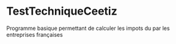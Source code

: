 # TestTechniqueCeetiz
Programme basique permettant de calculer les impots du par les entreprises françaises
